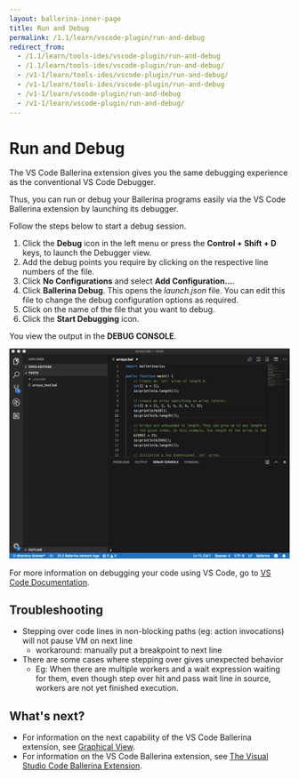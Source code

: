 ```yaml
---
layout: ballerina-inner-page
title: Run and Debug
permalink: /1.1/learn/vscode-plugin/run-and-debug
redirect_from:
  - /1.1/learn/tools-ides/vscode-plugin/run-and-debug
  - /1.1/learn/tools-ides/vscode-plugin/run-and-debug/
  - /v1-1/learn/tools-ides/vscode-plugin/run-and-debug/
  - /v1-1/learn/tools-ides/vscode-plugin/run-and-debug
  - /v1-1/learn/vscode-plugin/run-and-debug
  - /v1-1/learn/vscode-plugin/run-and-debug/
---
```


# Run and Debug

The VS Code Ballerina extension gives you the  same debugging experience as the conventional VS Code Debugger.

Thus, you can run or debug your Ballerina programs easily via the VS Code Ballerina extension by launching its debugger. 

Follow the steps below to start a 
debug session. 

1. Click the **Debug** icon in the left menu or press the **Control + Shift + D** keys, to launch the Debugger view.
2. Add the debug points you require by clicking on the respective line numbers of the file.
3. Click **No Configurations** and select **Add Configuration...**. 
4. Click **Ballerina Debug**. This opens the *launch.json* file. You can edit this file to change the debug configuration options as required.
5. Click on the name of the file that you want to debug.
6. Click the **Start Debugging** icon.

You view the output in the **DEBUG CONSOLE**.

![Run and debug](/1.1/learn/images/run-and-debug.gif)

For more information on debugging your code using VS Code, go to [VS Code Documentation](https://code.visualstudio.com/docs/editor/debugging).

## Troubleshooting
- Stepping over code lines in non-blocking paths (eg: action invocations) will not pause VM on next line
    - workaround: manually put a breakpoint to next line
- There are some cases where stepping over gives unexpected behavior
    - Eg: When there are multiple workers and a wait expression waiting for them, even though step over hit and pass wait line in source, workers are not yet finished execution.

## What's next?

 - For information on the next capability of the VS Code Ballerina extension, see [Graphical View](/1.1/learn/vscode-plugin/graphical-editor).
 - For information on the VS Code Ballerina extension, see [The Visual Studio Code Ballerina Extension](/1.1/learn/vscode-plugin).
